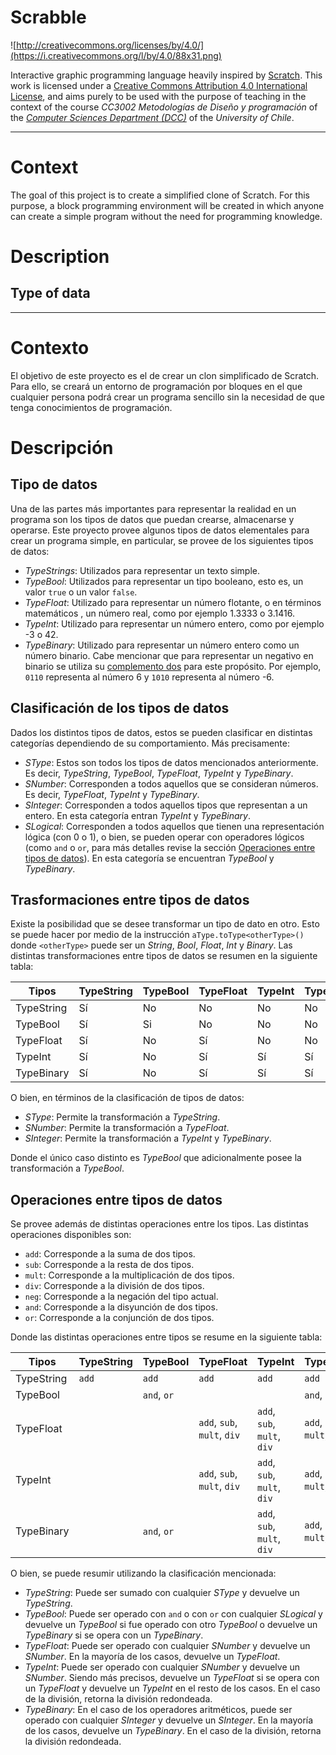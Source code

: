 # Scrabble

![http://creativecommons.org/licenses/by/4.0/](https://i.creativecommons.org/l/by/4.0/88x31.png)

Interactive graphic programming language heavily inspired by 
[Scratch](https://scratch.mit.edu).
This work is licensed under a
[Creative Commons Attribution 4.0 International License](http://creativecommons.org/licenses/by/4.0/), 
and aims purely to be used with the purpose of teaching in the context of the course 
_CC3002 Metodologías de Diseño y programación_ of the 
[_Computer Sciences Department (DCC)_](https://www.dcc.uchile.cl) of the 
_University of Chile_.

---



# Context

The goal of this project is to create a simplified clone of Scratch. For this purpose,
a block programming environment will be created in which anyone can create a simple
program without the need for programming knowledge.

# Description

## Type of data


--------------------------------------------------------------------------------------

# Contexto

El objetivo de este proyecto es el de crear un clon simplificado de Scratch. Para ello,
se creará un entorno de programación por bloques en el que cualquier persona podrá crear
un programa sencillo sin la necesidad de que tenga conocimientos de programación.

# Descripción

## Tipo de datos
Una de las partes más importantes para representar la realidad en un programa son los 
tipos de datos que puedan crearse, almacenarse y operarse. Este proyecto provee algunos 
tipos de datos elementales para crear un programa simple, en particular, se provee de 
los siguientes tipos de datos:
* _TypeStrings_: Utilizados para representar un texto simple.
* _TypeBool_: Utilizados para representar un tipo booleano, esto es, un valor `true` 
  o un valor `false`.
* _TypeFloat_:  Utilizado para representar un número flotante, o en términos matemáticos
  , un número real, como por ejemplo 1.3333 o 3.1416.
* _TypeInt_: Utilizado para representar un número entero, como por ejemplo -3 o 42.
* _TypeBinary_: Utilizado para representar un número entero como un número binario.
  Cabe mencionar que para representar un negativo en binario se utiliza su 
  [complemento dos](https://en.wikipedia.org/wiki/Two%27s_complement) para este propósito.
  Por ejemplo, `0110` representa al número 6 y `1010` representa al número -6.

## Clasificación de los tipos de datos
Dados los distintos tipos de datos, estos se pueden clasificar en distintas categorías 
dependiendo de su comportamiento. Más precisamente:
* _SType_: Estos son todos los tipos de datos mencionados anteriormente. Es decir, 
  _TypeString_, _TypeBool_, _TypeFloat_, _TypeInt_ y _TypeBinary_.
* _SNumber_: Corresponden a todos aquellos que se consideran números. Es decir, 
  _TypeFloat_, _TypeInt_ y _TypeBinary_.
* _SInteger_: Corresponden a todos aquellos tipos que representan a un entero. 
  En esta categoría entran _TypeInt_ y _TypeBinary_.
* _SLogical_: Corresponden a todos aquellos que tienen una representación lógica 
  (con 0 o 1), o bien, se pueden operar con operadores lógicos (como `and` o `or`,
  para más detalles revise la sección 
  [Operaciones entre tipos de datos](#operaciones-entre-tipos-de-datos)). En esta 
  categoría se encuentran _TypeBool_ y _TypeBinary_. 
  
## Trasformaciones entre tipos de datos
Existe la posibilidad que se desee transformar un tipo de dato en otro. Esto se puede 
hacer por medio de la instrucción `aType.toType<otherType>()` donde `<otherType>` puede
ser un _String_, _Bool_, _Float_, _Int_ y _Binary_. 
Las distintas transformaciones entre tipos de datos se resumen en la siguiente tabla:

Tipos | TypeString | TypeBool | TypeFloat | TypeInt | TypeBinary
--- | --- | --- | --- | --- | ---
TypeString | Sí | No | No | No | No
TypeBool | Sí | Si | No | No | No
TypeFloat | Sí | No | Sí | No | No
TypeInt | Sí | No | Sí | Sí | Sí
TypeBinary | Sí | No | Sí | Sí | Sí

O bien, en términos de la clasificación de tipos de datos:
* _SType_: Permite la transformación a _TypeString_.
* _SNumber_: Permite la transformación a _TypeFloat_.
* _SInteger_: Permite la transformación a _TypeInt_ y _TypeBinary_.

Donde el único caso distinto es _TypeBool_ que adicionalmente posee la 
transformación a _TypeBool_.

## Operaciones entre tipos de datos
Se provee además de distintas operaciones entre los tipos. Las distintas operaciones
disponibles son:
* `add`: Corresponde a la suma de dos tipos.
* `sub`: Corresponde a la resta de dos tipos.
* `mult`: Corresponde a la multiplicación de dos tipos.
* `div`: Corresponde a la división de dos tipos.
* `neg`: Corresponde a la negación del tipo actual.
* `and`: Corresponde a la disyunción de dos tipos.
* `or`: Corresponde a la conjunción de dos tipos.

Donde las distintas operaciones entre tipos se resume en la siguiente tabla:

Tipos      | TypeString | TypeBool    | TypeFloat                   | TypeInt                     | TypeBinary
---        | ---        | ---         | ---                         | ---                         | ---
TypeString | `add`      | `add`       | `add`                       | `add`                       | `add`
TypeBool   |            | `and`, `or` |                             |                             | `and`, `or`
TypeFloat  |            |             | `add`, `sub`, `mult`, `div` | `add`, `sub`, `mult`, `div` | `add`, `sub`, `mult`, `div`
TypeInt    |            |             | `add`, `sub`, `mult`, `div` | `add`, `sub`, `mult`, `div` | `add`, `sub`, `mult`, `div`
TypeBinary |            | `and`, `or` |                             | `add`, `sub`, `mult`, `div` | `add`, `sub`, `mult`, `div`

O bien, se puede resumir utilizando la clasificación mencionada:
* _TypeString_: Puede ser sumado con cualquier _SType_ y devuelve un _TypeString_.
* _TypeBool_: Puede ser operado con `and` o con `or` con cualquier _SLogical_ y 
  devuelve un _TypeBool_ si fue operado con otro _TypeBool_ o devuelve un _TypeBinary_
  si se opera con un _TypeBinary_.
* _TypeFloat_: Puede ser operado con cualquier _SNumber_ y devuelve un _SNumber_.
  En la mayoría de los casos, devuelve un _TypeFloat_.
* _TypeInt_:  Puede ser operado con cualquier _SNumber_ y devuelve un _SNumber_.
  Siendo más precisos, devuelve un _TypeFloat_ si se opera con un _TypeFloat_ y devuelve
  un _TypeInt_ en el resto de los casos. En el caso de la división, retorna la división
  redondeada.
* _TypeBinary_: En el caso de los operadores aritméticos, puede ser operado con cualquier
  _SInteger_ y devuelve un _SInteger_. En la mayoría de los casos, devuelve un 
  _TypeBinary_. En el caso de la división, retorna la división redondeada.  